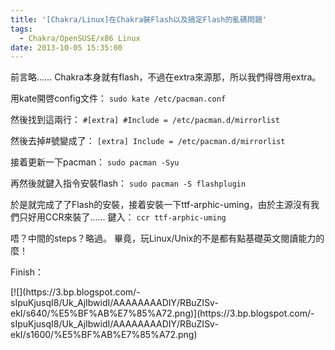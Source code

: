 ```yaml
---
title: '[Chakra/Linux]在Chakra裝Flash以及搞定Flash的亂碼問題'
tags:
  - Chakra/OpenSUSE/x86 Linux
date: 2013-10-05 15:35:00
---
```


前言略……
Chakra本身就有flash，不過在extra來源那，所以我們得啓用extra。

用kate開啓config文件： 
`sudo kate /etc/pacman.conf`

然後找到這兩行：
`#[extra]
#Include = /etc/pacman.d/mirrorlist`

然後去掉#號變成了：
`[extra]
Include = /etc/pacman.d/mirrorlist`

接着更新一下pacman：
`sudo pacman -Syu`

再然後就鍵入指令安裝flash：
`sudo pacman -S flashplugin`

於是就完成了了Flash的安裝，接着安裝一下ttf-arphic-uming，由於主源沒有我們只好用CCR來裝了……
鍵入：
`ccr ttf-arphic-uming`

唔？中間的steps？略過。
畢竟，玩Linux/Unix的不是都有點基礎英文閱讀能力的麼！

Finish： 

<div>[![](https://3.bp.blogspot.com/-sIpuKjusqI8/Uk_AjIbwidI/AAAAAAAADIY/RBuZISv-ekI/s640/%E5%BF%AB%E7%85%A72.png)](https://3.bp.blogspot.com/-sIpuKjusqI8/Uk_AjIbwidI/AAAAAAAADIY/RBuZISv-ekI/s1600/%E5%BF%AB%E7%85%A72.png)</div>